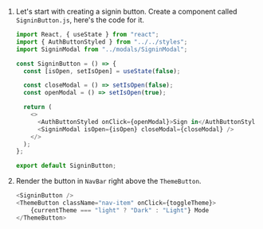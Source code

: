 1. Let's start with creating a signin button. Create a component called `SigninButton.js`, here's the code for it.

   ```javascript
   import React, { useState } from "react";
   import { AuthButtonStyled } from "../../styles";
   import SigninModal from "../modals/SigninModal";

   const SigninButton = () => {
     const [isOpen, setIsOpen] = useState(false);

     const closeModal = () => setIsOpen(false);
     const openModal = () => setIsOpen(true);

     return (
       <>
         <AuthButtonStyled onClick={openModal}>Sign in</AuthButtonStyled>
         <SigninModal isOpen={isOpen} closeModal={closeModal} />
       </>
     );
   };

   export default SigninButton;
   ```

2. Render the button in `NavBar` right above the `ThemeButton`.

   ```javascript
   <SigninButton />
   <ThemeButton className="nav-item" onClick={toggleTheme}>
       {currentTheme === "light" ? "Dark" : "Light"} Mode
   </ThemeButton>
   ```
